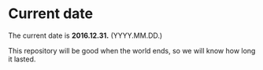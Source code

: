 # Current date

The current date is **2016.12.31.** (YYYY.MM.DD.)

This repository will be good when the world ends, so we will know how long it lasted.